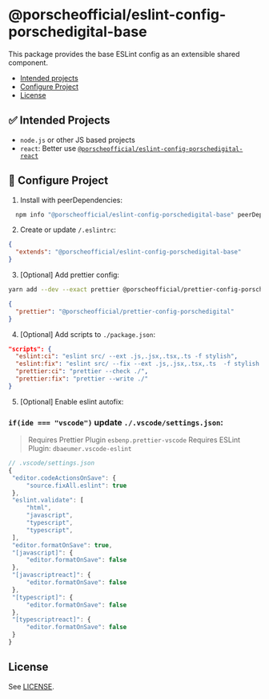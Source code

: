 # @porscheofficial/eslint-config-porschedigital-base

This package provides the base ESLint config as an extensible shared component.

- [Intended projects](#-intended-projects)
- [Configure Project](#-configure-project)
- [License](#license)

## ✅ Intended Projects

- `node.js` or other JS based projects
- `react`: Better use [`@porscheofficial/eslint-config-porschedigital-react`](/packages/eslint-config-porschedigital-react)

## 🔧 Configure Project

1. Install with peerDependencies:

```sh
  npm info "@porscheofficial/eslint-config-porschedigital-base" peerDependencies --json | command sed 's/[\{\},]//g ; s/: /@/g' | xargs yarn add --dev "@porscheofficial/eslint-config-porschedigital-base"
```

2. Create or update `/.eslintrc`:

```json
{
  "extends": "@porscheofficial/eslint-config-porschedigital-base"
}
```

3. [Optional] Add prettier config:

```sh
yarn add --dev --exact prettier @porscheofficial/prettier-config-porschedigital
```

```json
{
  "prettier": "@porscheofficial/prettier-config-porschedigital"
}
```

4. [Optional] Add scripts to `./package.json`:

```json
"scripts": {
  "eslint:ci": "eslint src/ --ext .js,.jsx,.tsx,.ts -f stylish",
  "eslint:fix": "eslint src/ --fix --ext .js,.jsx,.tsx,.ts  -f stylish --quiet",
  "prettier:ci": "prettier --check ./",
  "prettier:fix": "prettier --write ./"
}

```

5. [Optional] Enable eslint autofix:

### `if(ide === "vscode")` update `./.vscode/settings.json`:

> Requires Prettier Plugin `esbenp.prettier-vscode`
> Requires ESLint Plugin: `dbaeumer.vscode-eslint`

```js
// .vscode/settings.json
{
 "editor.codeActionsOnSave": {
     "source.fixAll.eslint": true
 },
 "eslint.validate": [
     "html",
     "javascript",
     "typescript",
     "typescript",
 ],
 "editor.formatOnSave": true,
 "[javascript]": {
     "editor.formatOnSave": false
 },
 "[javascriptreact]": {
     "editor.formatOnSave": false
 },
 "[typescript]": {
     "editor.formatOnSave": false
 },
 "[typescriptreact]": {
     "editor.formatOnSave": false
 }
}
```

## License

See [LICENSE](./LICENSE.md).
